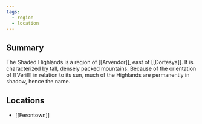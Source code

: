 ```yaml
---
tags:
  - region
  - location
---
```

## Summary
The Shaded Highlands is a region of [[Arvendor]], east of [[Dortesya]]. It is characterized by tall, densely packed mountains. Because of the orientation of [[Veril]] in relation to its sun, much of the Highlands are permanently in shadow, hence the name.
## Locations
- [[Ferontown]]